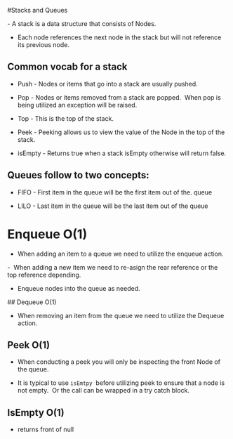 #Stacks and Queues


- A stack is a data structure that consists of Nodes.

- Each node references the next node in the stack but will not reference its previous node.


## Common vocab for a stack

- Push - Nodes or items that go into a stack are usually pushed.

- Pop - Nodes or items removed from a stack are popped.  When pop is being utilized an exception will be raised.

- Top - This is the top of the stack.

- Peek - Peeking allows us to view the value of the Node in the top of the stack.

- isEmpty - Returns true when a stack isEmpty otherwise will return false.


## Queues follow to two concepts:

- FIFO - First item in the queue will be the first item out of the. queue 

- LILO - Last item in the queue will be the last item out of the queue


# Enqueue O(1)

- When adding an item to a queue we need to utilize the enqueue action.

-  When adding a new item we need to re-asign the rear reference or the top reference depending.

- Enqueue nodes into the queue as needed.

## Dequeue O(1)

- When removing an item from the queue we need to utilize the Dequeue action.  

## Peek O(1)

- When conducting a peek you will only be inspecting the front Node of the queue.

- It is typical to use `isEmtpy`  before utilizing peek to ensure that a node is not empty.  Or the call can be wrapped in a try catch block. 

## IsEmpty O(1)

- returns front of null